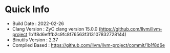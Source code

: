 # Quick Info
* Build Date : 2022-02-26
* Clang Version : ZyC clang version 15.0.0 (https://github.com/llvm/llvm-project 1b1f8d6efffb2c9fc8f76563f313107832728144)
* Binutils Version : 2.37
* Compiled Based : https://github.com/llvm/llvm-project/commit/1b1f8d6e


